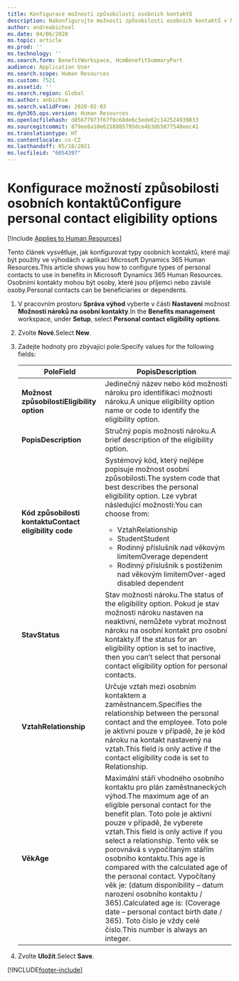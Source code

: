 ```yaml
---
title: Konfigurace možností způsobilosti osobních kontaktů
description: Nakonfigurujte možnosti způsobilosti osobních kontaktů v Microsoft Dynamics 365 Human Resources. Osobními kontakty mohou být osoby, které jsou příjemci nebo závislé osoby.
author: andreabichsel
ms.date: 04/06/2020
ms.topic: article
ms.prod: ''
ms.technology: ''
ms.search.form: BenefitWorkspace, HcmBenefitSummaryPart
audience: Application User
ms.search.scope: Human Resources
ms.custom: 7521
ms.assetid: ''
ms.search.region: Global
ms.author: anbichse
ms.search.validFrom: 2020-02-03
ms.dyn365.ops.version: Human Resources
ms.openlocfilehash: d85677973f67f0c68de6c5ede62c142524939833
ms.sourcegitcommit: 879ee8a10e6158885795dce4b3db5077540eec41
ms.translationtype: HT
ms.contentlocale: cs-CZ
ms.lasthandoff: 05/18/2021
ms.locfileid: "6054397"
---
```

# <a name="configure-personal-contact-eligibility-options"></a><span data-ttu-id="79c2e-104">Konfigurace možností způsobilosti osobních kontaktů</span><span class="sxs-lookup"><span data-stu-id="79c2e-104">Configure personal contact eligibility options</span></span>

[!include [Applies to Human Resources](../includes/applies-to-hr.md)]

<span data-ttu-id="79c2e-105">Tento článek vysvětluje, jak konfigurovat typy osobních kontaktů, které mají být použity ve výhodách v aplikaci Microsoft Dynamics 365 Human Resources.</span><span class="sxs-lookup"><span data-stu-id="79c2e-105">This article shows you how to configure types of personal contacts to use in benefits in Microsoft Dynamics 365 Human Resources.</span></span> <span data-ttu-id="79c2e-106">Osobními kontakty mohou být osoby, které jsou příjemci nebo závislé osoby.</span><span class="sxs-lookup"><span data-stu-id="79c2e-106">Personal contacts can be beneficiaries or dependents.</span></span> 

1. <span data-ttu-id="79c2e-107">V pracovním prostoru **Správa výhod** vyberte v části **Nastavení** možnost **Možnosti nároků na osobní kontakty**.</span><span class="sxs-lookup"><span data-stu-id="79c2e-107">In the **Benefits management** workspace, under **Setup**, select **Personal contact eligibility options**.</span></span>

2. <span data-ttu-id="79c2e-108">Zvolte **Nové**.</span><span class="sxs-lookup"><span data-stu-id="79c2e-108">Select **New**.</span></span>

3. <span data-ttu-id="79c2e-109">Zadejte hodnoty pro zbývající pole:</span><span class="sxs-lookup"><span data-stu-id="79c2e-109">Specify values for the following fields:</span></span>

   | <span data-ttu-id="79c2e-110">Pole</span><span class="sxs-lookup"><span data-stu-id="79c2e-110">Field</span></span> | <span data-ttu-id="79c2e-111">Popis</span><span class="sxs-lookup"><span data-stu-id="79c2e-111">Description</span></span> |
   | --- | --- |
   | <span data-ttu-id="79c2e-112">**Možnost způsobilosti**</span><span class="sxs-lookup"><span data-stu-id="79c2e-112">**Eligibility option**</span></span> | <span data-ttu-id="79c2e-113">Jedinečný název nebo kód možnosti nároku pro identifikaci možnosti nároku.</span><span class="sxs-lookup"><span data-stu-id="79c2e-113">A unique eligibility option name or code to identify the eligibility option.</span></span> |
   | <span data-ttu-id="79c2e-114">**Popis**</span><span class="sxs-lookup"><span data-stu-id="79c2e-114">**Description**</span></span> | <span data-ttu-id="79c2e-115">Stručný popis možnosti nároku.</span><span class="sxs-lookup"><span data-stu-id="79c2e-115">A brief description of the eligibility option.</span></span> |
   | <span data-ttu-id="79c2e-116">**Kód způsobilosti kontaktu**</span><span class="sxs-lookup"><span data-stu-id="79c2e-116">**Contact eligibility code**</span></span> | <span data-ttu-id="79c2e-117">Systémový kód, který nejlépe popisuje možnost osobní způsobilosti.</span><span class="sxs-lookup"><span data-stu-id="79c2e-117">The system code that best describes the personal eligibility option.</span></span> <span data-ttu-id="79c2e-118">Lze vybrat následující možnosti:</span><span class="sxs-lookup"><span data-stu-id="79c2e-118">You can choose from:</span></span> <ul><li><span data-ttu-id="79c2e-119">Vztah</span><span class="sxs-lookup"><span data-stu-id="79c2e-119">Relationship</span></span></li><li><span data-ttu-id="79c2e-120">Student</span><span class="sxs-lookup"><span data-stu-id="79c2e-120">Student</span></span></li><li><span data-ttu-id="79c2e-121">Rodinný příslušník nad věkovým limitem</span><span class="sxs-lookup"><span data-stu-id="79c2e-121">Overage dependent</span></span></li><li><span data-ttu-id="79c2e-122">Rodinný příslušník s postižením nad věkovým limitem</span><span class="sxs-lookup"><span data-stu-id="79c2e-122">Over-aged disabled dependent</span></span></li></ul> |
   | <span data-ttu-id="79c2e-123">**Stav**</span><span class="sxs-lookup"><span data-stu-id="79c2e-123">**Status**</span></span> | <span data-ttu-id="79c2e-124">Stav možnosti nároku.</span><span class="sxs-lookup"><span data-stu-id="79c2e-124">The status of the eligibility option.</span></span> <span data-ttu-id="79c2e-125">Pokud je stav možnosti nároku nastaven na neaktivní, nemůžete vybrat možnost nároku na osobní kontakt pro osobní kontakty.</span><span class="sxs-lookup"><span data-stu-id="79c2e-125">If the status for an eligibility option is set to inactive, then you can’t select that personal contact eligibility option for personal contacts.</span></span> |
   | <span data-ttu-id="79c2e-126">**Vztah**</span><span class="sxs-lookup"><span data-stu-id="79c2e-126">**Relationship**</span></span> | <span data-ttu-id="79c2e-127">Určuje vztah mezi osobním kontaktem a zaměstnancem.</span><span class="sxs-lookup"><span data-stu-id="79c2e-127">Specifies the relationship between the personal contact and the employee.</span></span> <span data-ttu-id="79c2e-128">Toto pole je aktivní pouze v případě, že je kód nároku na kontakt nastavený na vztah.</span><span class="sxs-lookup"><span data-stu-id="79c2e-128">This field is only active if the contact eligibility code is set to Relationship.</span></span> |
   | <span data-ttu-id="79c2e-129">**Věk**</span><span class="sxs-lookup"><span data-stu-id="79c2e-129">**Age**</span></span> | <span data-ttu-id="79c2e-130">Maximální stáří vhodného osobního kontaktu pro plán zaměstnaneckých výhod.</span><span class="sxs-lookup"><span data-stu-id="79c2e-130">The maximum age of an eligible personal contact for the benefit plan.</span></span> <span data-ttu-id="79c2e-131">Toto pole je aktivní pouze v případě, že vyberete vztah.</span><span class="sxs-lookup"><span data-stu-id="79c2e-131">This field is only active if you select a relationship.</span></span> <span data-ttu-id="79c2e-132">Tento věk se porovnává s vypočítaným stářím osobního kontaktu.</span><span class="sxs-lookup"><span data-stu-id="79c2e-132">This age is compared with the calculated age of the personal contact.</span></span> <span data-ttu-id="79c2e-133">Vypočítaný věk je: (datum disponibility – datum narození osobního kontaktu / 365).</span><span class="sxs-lookup"><span data-stu-id="79c2e-133">Calculated age is: (Coverage date – personal contact birth date / 365).</span></span> <span data-ttu-id="79c2e-134">Toto číslo je vždy celé číslo.</span><span class="sxs-lookup"><span data-stu-id="79c2e-134">This number is always an integer.</span></span> |

4. <span data-ttu-id="79c2e-135">Zvolte **Uložit**.</span><span class="sxs-lookup"><span data-stu-id="79c2e-135">Select **Save**.</span></span> 


[!INCLUDE[footer-include](../includes/footer-banner.md)]